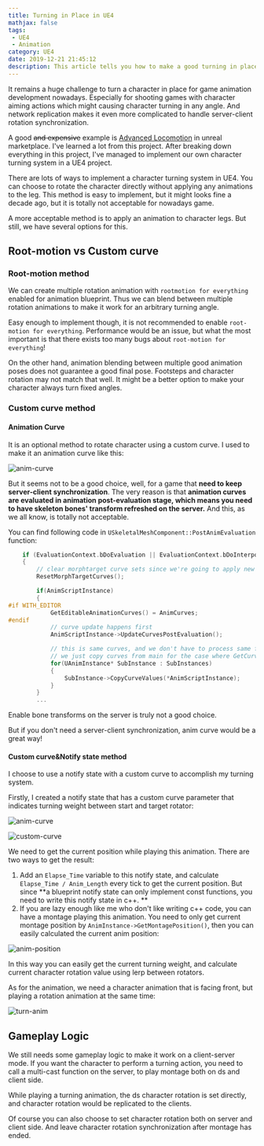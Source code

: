 ```yaml
---
title: Turning in Place in UE4
mathjax: false
tags: 
 - UE4
 - Animation
category: UE4
date: 2019-12-21 21:45:12
description: This article tells you how to make a good turning in place motion in UE4, especially for a server-client environment. 
---
```


It remains a huge challenge to turn a character in place for game animation development nowadays. Especially for shooting games with character aiming actions which might causing character turning in any angle. And network replication makes it even more complicated to handle server-client rotation synchronization. 

A good ~~and expensive~~ example is [Advanced Locomotion](https://www.unrealengine.com/marketplace/en-US/product/advanced-locomotion-system-v1) in unreal marketplace. I've learned a lot from this project. After breaking down everything in this project, I've managed to implement our own character turning system in a UE4 project.  


There are lots of ways to implement a character turning system in UE4. You can choose to rotate the character directly without applying any animations to the leg. This method is easy to implement, but it might looks fine a decade ago, but it is totally not acceptable for nowadays game. 

A more acceptable method is to apply an animation to character legs. But still, we have several options for this. 

## Root-motion vs Custom curve

### Root-motion method

We can create multiple rotation animation with `rootmotion for everything` enabled for animation blueprint. Thus we can blend between multiple rotation animations to make it work for an arbitrary turning angle. 

Easy enough to implement though, it is not recommended to enable `root-motion for everything`. Performance would be an issue, but what the most important is that there exists too many bugs about `root-motion for everything`! 

On the other hand, animation blending between multiple good animation poses does not guarantee a good final pose. Footsteps and character rotation may not match that well. It might be a better option to make your character always turn fixed angles. 

### Custom curve method

#### Animation Curve

It is an optional method to rotate character using a custom curve. I used to make it an animation curve like this: 

![anim-curve](anim-curve.png)

But it seems not to be a good choice, well, for a game that **need to keep server-client  synchronization**. The very reason is that **animation curves are evaluated in animation post-evaluation stage, which means you need to have skeleton bones' transform refreshed on the server.** And this, as we all know, is totally not acceptable. 

You can find following code in `USkeletalMeshComponent::PostAnimEvaluation` function: 

```cpp
	if (EvaluationContext.bDoEvaluation || EvaluationContext.bDoInterpolation)
	{
		// clear morphtarget curve sets since we're going to apply new changes
		ResetMorphTargetCurves();

		if(AnimScriptInstance)
		{
#if WITH_EDITOR
			GetEditableAnimationCurves() = AnimCurves;
#endif 
			// curve update happens first
			AnimScriptInstance->UpdateCurvesPostEvaluation();

			// this is same curves, and we don't have to process same for everything. 
			// we just copy curves from main for the case where GetCurveValue works in that instance
			for(UAnimInstance* SubInstance : SubInstances)
			{
				SubInstance->CopyCurveValues(*AnimScriptInstance);
			}
		}
        ... 
```
Enable bone transforms on the server is truly not a good choice. 

But if you don't need a server-client  synchronization, anim curve would be a great way! 

#### Custom curve&Notify state method

I choose to use a notify state with a custom curve to accomplish my turning system. 

Firstly, I created a notify state that has a custom curve parameter that indicates turning weight between start and target rotator: 

![anim-curve](anim-curve.png)

![custom-curve](custom-curve.png)

We need to get the current position while playing this animation. There are two ways to get the result: 

1. Add an `Elapse_Time` variable to this notify state, and calculate `Elapse_Time / Anim_Length` every tick to get the current position. But since **a blueprint notify state can only implement const functions, you need to write this notify state in c++. **
2. If you are lazy enough like me who don't like writing c++ code, you can have a montage playing this animation. You need to only get current montage position by `AnimInstance->GetMontagePosition()`, then you can easily calculated the current anim position: 

![anim-position](anim-position.png)

In this way you can easily get the current turning weight, and calculate current character rotation value using lerp between rotators. 

As for the animation, we need a character animation that is facing front, but playing a rotation animation at the same time: 

![turn-anim](turn-anim.gif)

## Gameplay Logic

We still needs some gameplay logic to make it work on a client-server mode. If you want the character to perform a turning action, you need to call a multi-cast function on the server, to play montage both on ds and client side. 

While playing a turning animation, the ds character rotation is set directly, and character rotation would be replicated to the clients. 

Of course you can also choose to set character rotation both on server and client side. And leave character rotation synchronization after montage has ended. 